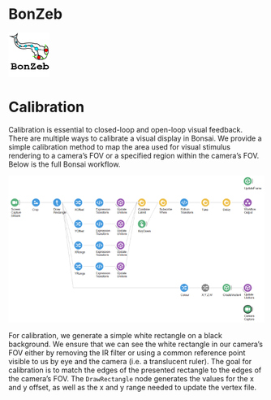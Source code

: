 # BonZeb
![](../../Resources/BonZeb_Logo.png)

# Calibration
Calibration is essential to closed-loop and open-loop visual feedback.
There are multiple ways to calibrate a visual display in Bonsai. 
We provide a simple calibration method to map the area used for visual stimulus rendering to a camera’s FOV or a specified region within the camera’s FOV.
Below is the full Bonsai workflow.

![](images/image1.png)

For calibration, we generate a simple white rectangle on a black background. 
We ensure that we can see the white rectangle in our camera’s FOV either by removing the IR filter or using a common reference point visible to us by eye and the camera (i.e. a translucent ruler). 
The goal for calibration is to match the edges of the presented rectangle to the edges of the camera’s FOV.
The `DrawRectangle` node generates the values for the x and y offset, as well as the x and y range needed to update the vertex file. 


